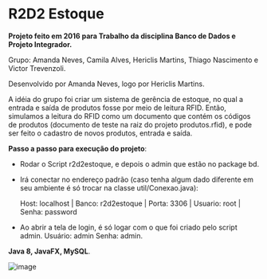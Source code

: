 # R2D2 Estoque

**Projeto feito em 2016 para Trabalho da disciplina Banco de Dados e Projeto Integrador.**

Grupo: Amanda Neves, Camila Alves, Hericlis Martins, Thiago Nascimento e Victor Trevenzoli.

Desenvolvido por Amanda Neves, logo por Hericlis Martins.

A idéia do grupo foi criar um sistema de gerência de estoque, no qual a entrada e saída de produtos fosse por meio de leitura RFID. 
Então, simulamos a leitura do RFID como um documento que contém os códigos de produtos (documento de teste na raiz do projeto produtos.rfid), e pode ser feito o cadastro de novos produtos, entrada e saída.

**Passo a passo para execução do projeto**:
- Rodar o Script r2d2estoque, e depois o admin que estão no package bd.
- Irá conectar no endereço padrão (caso tenha algum dado diferente em seu ambiente é só trocar na classe util/Conexao.java):
  
  Host: localhost | Banco: r2d2estoque | Porta: 3306 | Usuario: root | Senha: password
- Ao abrir a tela de login, é só logar com o que foi criado pelo script admin. Usuário: admin Senha: admin.

**Java 8, JavaFX, MySQL**.

![image](https://user-images.githubusercontent.com/11562615/181849727-51c8f239-f7c0-4ece-ad1e-92b3f34a99e2.png)

